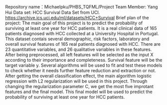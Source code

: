 Repository name：Michaelpku/PHBS_TQFML/Project
Team Member: Yang Hui
Data set: HCC Survival Data Set from UCI.  https://archive.ics.uci.edu/ml/datasets/HCC+Survival
Brief plan of the project: The main goal of this project is to predict the probability of surviving at least one year for HCC patients.
It is a real clinical data of 165 patients diagnosed with HCC collected at a University Hospital in Portugal.
This dataset contais several demographic, risk factors, laboratory and overall survival features of 165 real patients diagnosed with HCC.
There are 23 quantitative variables, and 26 qualitative variables in these features.
After being preprocessed, all left features will be selected as the input X according to their importance and completeness.
Survival feature will be the target variable y. 
Several algorithms will be used to fit and test these models to check whether it needs further feature reduction and extraction or not.
After getting the overall classification effect, the main algorithm logistic regression with L2 regularization will be used in this project.
Through changing the regularization parameter C, we get the most five improtant features and the final model.
This final model will be used to predict the probability of surviving at least one year for HCC patients.
